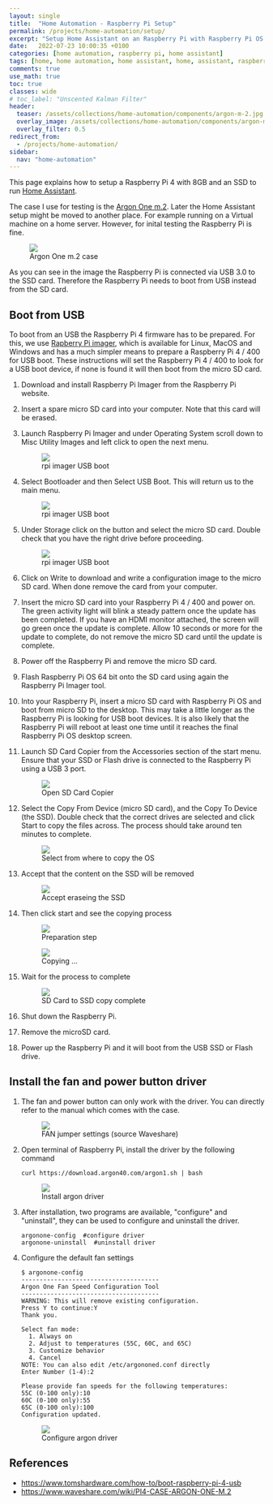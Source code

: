 ```yaml
---
layout: single
title:  "Home Automation - Raspberry Pi Setup"
permalink: /projects/home-automation/setup/
excerpt: "Setup Home Assistant on an Raspberry Pi with Raspberry Pi OS running on an SSD."
date:   2022-07-23 10:00:35 +0100
categories: [home automation, raspberry pi, home assistant]
tags: [home, home automation, home assistant, home, assistant, raspberry pi, os, raspberry, ssd, setup, argon, one, m.2, case]
comments: true
use_math: true
toc: true
classes: wide
# toc_label: "Unscented Kalman Filter"
header:
  teaser: /assets/collections/home-automation/components/argon-m-2.jpg
  overlay_image: /assets/collections/home-automation/components/argon-m-2.jpg
  overlay_filter: 0.5
redirect_from:
  - /projects/home-automation/
sidebar:
  nav: "home-automation"
---
```


This page explains how to setup a Raspberry Pi 4 with 8GB and an SSD to run [Home Assistant](https://www.home-assistant.io/).

The case I use for testing is the [Argon One m.2](https://amzn.to/3PRzwxW). Later the Home Assistant setup might be moved to another place.
For example running on a Virtual machine on a home server. However, for inital testing the Raspberry Pi is fine.

<figure >
    <a href="/assets/collections/home-automation/components/argon-one-m-2.jpg"><img src="/assets/collections/home-automation/components/argon-one-m-2.jpg"></a>
    <figcaption>Argon One m.2 case</figcaption>
</figure>

As you can see in the image the Raspberry Pi is connected via USB 3.0 to the SSD card. Therefore the Raspberry Pi needs to boot from USB instead from the SD card.

## Boot from USB

To boot from an USB the Raspberry Pi 4 firmware has to be prepared.
For this, we use [Rapberry Pi imager](https://www.raspberrypi.com/software/), which is available for Linux, MacOS and Windows and has a much simpler means to prepare a Raspberry Pi 4 / 400 for USB boot.
These instructions will set the Raspberry Pi 4 / 400 to look for a USB boot device, if none is found it will then boot from the micro SD card.

1. Download and install Raspberry Pi Imager from the Raspberry Pi website. 

2. Insert a spare micro SD card into your computer. Note that this card will be erased.

3. Launch Raspberry Pi Imager and under Operating System scroll down to Misc Utility Images and left click to open the next menu.

    <figure >
        <a href="/assets/collections/home-automation/rpi-imager/01-rpi-imager-misc-utility-images.png"><img src="/assets/collections/home-automation/rpi-imager/01-rpi-imager-misc-utility-images.png"></a>
        <figcaption>rpi imager USB boot</figcaption>
    </figure>

4. Select Bootloader and then Select USB Boot. This will return us to the main menu. 

    <figure >
        <a href="/assets/collections/home-automation/rpi-imager/rpi-imager-usb-boot.gif"><img src="/assets/collections/home-automation/rpi-imager/rpi-imager-usb-boot.gif"></a>
        <figcaption>rpi imager USB boot</figcaption>
    </figure>

5. Under Storage click on the button and select the micro SD card. Double check that you have the right drive before proceeding.

    <figure >
        <a href="/assets/collections/home-automation/rpi-imager/01-rpi-imager-misc-utility-images.png"><img src="/assets/collections/home-automation/rpi-imager/01-rpi-imager-misc-utility-images.png"></a>
        <figcaption>rpi imager USB boot</figcaption>
    </figure>

6. Click on Write to download and write a configuration image to the micro SD card. When done remove the card from your computer.

7. Insert the micro SD card into your Raspberry Pi 4 / 400 and power on.
   The green activity light will blink a steady pattern once the update has been completed.
   If you have an HDMI monitor attached, the screen will go green once the update is complete.
   Allow 10 seconds or more for the update to complete, do not remove the micro SD card until the update is complete.
   
8. Power off the Raspberry Pi and remove the micro SD card.

9. Flash Raspberry Pi OS 64 bit onto the SD card using again the Raspberry Pi Imager tool.

10. Into your Raspberry Pi, insert a micro SD card with Raspberry Pi OS and boot from micro SD to the desktop.
   This may take a little longer as the Raspberry Pi is looking for USB boot devices. It is also likely that the Raspberry Pi will reboot at least one time
   until it reaches the final Raspberry Pi OS desktop screen.

11. Launch SD Card Copier from the Accessories section of the start menu. Ensure that your SSD or Flash drive is connected to the Raspberry Pi using a USB 3 port.


    <figure >
        <a href="/assets/collections/home-automation/sd-card-copier/01-sd-card-copier.png"><img src="/assets/collections/home-automation/sd-card-copier/01-sd-card-copier.png"></a>
        <figcaption>Open SD Card Copier</figcaption>
    </figure>

12. Select the Copy From Device (micro SD card), and the Copy To Device (the SSD). Double check that the correct drives are selected and click Start to copy the files across. The process should take around ten minutes to complete.  

    <figure >
        <a href="/assets/collections/home-automation/sd-card-copier/02-sd-card-copier-from-to.png"><img src="/assets/collections/home-automation/sd-card-copier/02-sd-card-copier-from-to.png"></a>
        <figcaption>Select from where to copy the OS</figcaption>
    </figure>

13. Accept that the content on the SSD will be removed

    <figure >
        <a href="/assets/collections/home-automation/sd-card-copier/03-sd-card-copier-earase-true.png"><img src="/assets/collections/home-automation/sd-card-copier/03-sd-card-copier-earase-true.png"></a>
        <figcaption>Accept eraseing the SSD</figcaption>
    </figure>

14. Then click start and see the copying process

    <figure >
        <a href="/assets/collections/home-automation/sd-card-copier/04-sd-card-copier-prepare.png"><img src="/assets/collections/home-automation/sd-card-copier/04-sd-card-copier-prepare.png"></a>
        <figcaption>Preparation step</figcaption>
    </figure>

    <figure >
        <a href="/assets/collections/home-automation/sd-card-copier/05-sd-card-copier-copy.png"><img src="/assets/collections/home-automation/sd-card-copier/05-sd-card-copier-copy.png"></a>
        <figcaption>Copying ...</figcaption>
    </figure>

15. Wait for the process to complete

    <figure >
        <a href="/assets/collections/home-automation/sd-card-copier/06-sd-card-copier-complete.png"><img src="/assets/collections/home-automation/sd-card-copier/06-sd-card-copier-complete.png"></a>
        <figcaption>SD Card to SSD copy complete</figcaption>
    </figure>

16. Shut down the Raspberry Pi.
17. Remove the microSD card.
18. Power up the Raspberry Pi and it will boot from the USB SSD or Flash drive.

## Install the fan and power button driver

1. The fan and power button can only work with the driver. You can directly refer to the manual which comes with the case.

    <figure >
        <a href="https://www.waveshare.com/wiki/PI4-CASE-ARGON-ONE-M.2#/media/File:PI4-CASE-ARGON-ONE-14_960.jpg"><img src="https://www.waveshare.com/wiki/PI4-CASE-ARGON-ONE-M.2#/media/File:PI4-CASE-ARGON-ONE-14_960.jpg"></a>
        <figcaption>FAN jumper settings (source Waveshare)</figcaption>
    </figure>


2. Open terminal of Raspberry Pi, install the driver by the following command

    ```console
    curl https://download.argon40.com/argon1.sh | bash
    ```

    <figure >
        <a href="/assets/collections/home-automation/argon-driver/01-argon-driver.png"><img src="/assets/collections/home-automation/argon-driver/01-argon-driver.png"></a>
        <figcaption>Install argon driver</figcaption>
    </figure>
    
3. After installation, two programs are available, "configure" and "uninstall", they can be used to configure and uninstall the driver.

    ```console
    argonone-config  #configure driver
    argonone-uninstall  #uninstall driver
    ```
    
4. Configure the default fan settings

    ```console
    $ argonone-config 
    --------------------------------------
    Argon One Fan Speed Configuration Tool
    --------------------------------------
    WARNING: This will remove existing configuration.
    Press Y to continue:Y
    Thank you.

    Select fan mode:
      1. Always on
      2. Adjust to temperatures (55C, 60C, and 65C)
      3. Customize behavior
      4. Cancel
    NOTE: You can also edit /etc/argononed.conf directly
    Enter Number (1-4):2

    Please provide fan speeds for the following temperatures:
    55C (0-100 only):10
    60C (0-100 only):55
    65C (0-100 only):100
    Configuration updated.
    ```
    

    <figure >
        <a href="/assets/collections/home-automation/argon-driver/02-argon-driver-config.png"><img src="/assets/collections/home-automation/argon-driver/02-argon-driver-config.png"></a>
        <figcaption>Configure argon driver</figcaption>
    </figure>


## References

- https://www.tomshardware.com/how-to/boot-raspberry-pi-4-usb
- https://www.waveshare.com/wiki/PI4-CASE-ARGON-ONE-M.2
